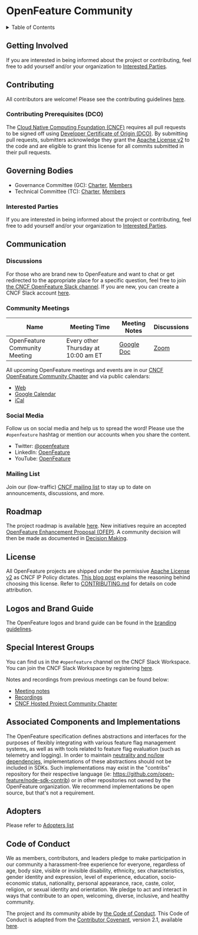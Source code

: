 # OpenFeature Community

<details>
<summary>
Table of Contents
</summary>

- [Getting Involved](#getting-involved)
- [Contributing](#contributing)
  - [Contributing Prerequisites (DCO)](#contributing-prerequisites-dco)
- [Governing Bodies](#governing-bodies)
  - [Interested Parties](#interested-parties)
- [Communication](#communication)
  - [Discussions](#discussions)
  - [Community Meetings](#community-meetings)
  - [Social Media](#social-media)
  - [Mailing List](#mailing-list)
- [Roadmap](#roadmap)
- [License](#license)
- [Logos and Brand Guide](#logos-and-brand-guide)
- [Special Interest Groups](#special-interest-groups)
- [Associated Components and Implementations](#associated-components-and-implementations)
- [Adopters](#adopters)
- [Code of Conduct](#code-of-conduct)

</details>

## Getting Involved

If you are interested in being informed about the project or contributing, feel free to add yourself and/or your organization to [Interested Parties](./interested-parties.md).

## Contributing

All contributors are welcome!
Please see the contributing guidelines
[here](https://github.com/open-feature/.github/blob/main/CONTRIBUTING.md).

### Contributing Prerequisites (DCO)

The [Cloud Native Computing Foundation (CNCF)](https://www.cncf.io/) requires all pull requests to be signed off using [Developer Certificate of Origin (DCO)](https://wiki.linuxfoundation.org/dco).
By submitting pull requests, submitters acknowledge they grant the [Apache License v2](./LICENSE) to the code and are eligible to grant this license for all commits submitted in their pull requests.

## Governing Bodies

- Governance Committee (GC): [Charter](./governance-charter.md), [Members](./community-members.md#governance-board)
- Technical Committee (TC): [Charter](./tech-committee-charter.md), [Members](./community-members.md#technical-committee)

### Interested Parties

If you are interested in being informed about the project or contributing, feel free to add yourself and/or your organization to [Interested Parties](./interested-parties.md).

## Communication

### Discussions

For those who are brand new to OpenFeature and want to chat or get redirected to the appropriate place for a specific question, feel free to join [the CNCF OpenFeature Slack channel](https://cloud-native.slack.com/archives/C0344AANLA1). If you are new, you can create a CNCF Slack account [here](https://slack.cncf.io/).

### Community Meetings

| Name | Meeting Time | Meeting Notes | Discussions |
| ---- | ------------ | ------------- | ----------- |
| OpenFeature Community Meeting | Every other Thursday at 10:00 am ET | [Google Doc](https://docs.google.com/document/d/1pp6t2giTcdEdVAri_2B1Z6Mv8mHhvtZT1AmkPV9K7xQ/edit?usp=sharing) | [Zoom](https://dynatrace.zoom.us/j/94194023310?pwd=T0xDQ3J5VzlrdFlOTDIvcmtYVkdEdz09) |

All upcoming OpenFeature meetings and events are in our [CNCF OpenFeature Community Chapter](https://community.cncf.io/openfeature/) and via public calendars:

- [Web](https://calendar.google.com/calendar/embed?src=0ua7i1hiv5dh18b27toah63644%40group.calendar.google.com)
- [Google Calendar](https://calendar.google.com/calendar/u/0?cid=MHVhN2kxaGl2NWRoMThiMjd0b2FoNjM2NDRAZ3JvdXAuY2FsZW5kYXIuZ29vZ2xlLmNvbQ)
- [iCal](https://calendar.google.com/calendar/ical/0ua7i1hiv5dh18b27toah63644%40group.calendar.google.com/public/basic.ics)

### Social Media

Follow us on social media and help us to spread the word!
Please use the `#openfeature` hashtag or mention our accounts when you share the content.

- Twitter: [@openfeature](https://twitter.com/openfeature)
- LinkedIn: [OpenFeature](https://www.linkedin.com/company/openfeature/)
- YouTube: [OpenFeature](https://youtube.com/@openfeature/)

### Mailing List

Join our (low-traffic) [CNCF mailing list](https://lists.cncf.io/g/cncf-openfeature-project) to stay up to date on announcements, discussions, and more.

## Roadmap

The project roadmap is available [here](https://github.com/orgs/open-feature/projects/1).
New initiatives require an accepted [OpenFeature Enhancement Proposal (OFEP)](https://github.com/open-feature/ofep). A community decision will then be made as documented in [Decision Making](./governance-charter.md#decision-making).

## License

All OpenFeature projects are shipped under the permissive [Apache License v2](./LICENSE) as CNCF IP Policy dictates. [This blog post](https://www.cncf.io/blog/2017/02/01/cncf-recommends-aslv2/) explains the reasoning behind choosing this license. Refer to [CONTRIBUTING.md](https://github.com/open-feature/.github/blob/main/CONTRIBUTING.md) for details on code attribution.

## Logos and Brand Guide

The OpenFeature logos and brand guide can be found in the [branding guidelines](./branding-guidelines.md).

## Special Interest Groups

You can find us in the `#openfeature` channel on the CNCF Slack Workspace. You can join the CNCF Slack Workspace by registering [here](https://slack.cncf.io).

Notes and recordings from previous meetings can be found below:

- [Meeting notes](https://docs.google.com/document/d/1pp6t2giTcdEdVAri_2B1Z6Mv8mHhvtZT1AmkPV9K7xQ/edit?usp=sharing)
- [Recordings](https://www.youtube.com/channel/UCXSFt-dT2HORGXz1-ksxtxw)
- [CNCF Hosted Project Community Chapter](https://community.cncf.io/openfeature/)  

## Associated Components and Implementations

The OpenFeature specification defines abstractions and interfaces for the purposes of flexibly integrating with various feature flag management systems, as well as with tools related to feature flag evaluation (such as telemetry and logging). In order to maintain [neutrality and no/low dependencies](https://github.com/open-feature/spec#design-principles), implementations of these abstractions should not be included in SDKs. Such implementations may exist in the "contribs" repository for their respective language (ie: https://github.com/open-feature/node-sdk-contrib) or in other repositories not owned by the OpenFeature organization. We recommend implementations be open source, but that's not a requirement.

## Adopters

Please refer to [Adopters list](./ADOPTERS.md)

## Code of Conduct

We as members, contributors, and leaders pledge to make participation in our community a harassment-free experience for everyone, regardless of age, body size, visible or invisible disability, ethnicity, sex characteristics, gender identity and expression, level of experience, education, socio-economic status, nationality, personal appearance, race, caste, color, religion, or sexual identity and orientation. We pledge to act and interact in ways that contribute to an open, welcoming, diverse, inclusive, and healthy community.

The project and its community abide by [the Code of Conduct](https://github.com/open-feature/.github/blob/main/CODE_OF_CONDUCT.md).
This Code of Conduct is adapted from the [Contributor Covenant](https://www.contributor-covenant.org),
version 2.1, available
[here](https://www.contributor-covenant.org/version/2/1/code_of_conduct.html).
